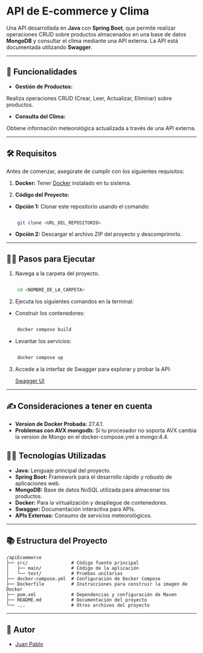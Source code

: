 # API de E-commerce y Clima

  

Una API desarrollada en **Java** con **Spring Boot**, que permite realizar operaciones CRUD sobre productos almacenados en una base de datos **MongoDB** y consultar el clima mediante una API externa. La API está documentada utilizando **Swagger**.

  

---

  

## 🚀 Funcionalidades

  

- **Gestión de Productos:**

Realiza operaciones CRUD (Crear, Leer, Actualizar, Eliminar) sobre productos.

  

- **Consulta del Clima:**

Obtiene información meteorológica actualizada a través de una API externa.

  

---

  

## 🛠 Requisitos

  

Antes de comenzar, asegúrate de cumplir con los siguientes requisitos:

  

1. **Docker:** Tener [Docker](https://www.docker.com/) instalado en tu sistema.

2. **Código del Proyecto:**

- **Opción 1:** Clonar este repositorio usando el comando:

```bash

	git clone <URL_DEL_REPOSITORIO>

```

- **Opción 2:** Descargar el archivo ZIP del proyecto y descomprimirlo.

  

---

  

## 🏃‍♂️ Pasos para Ejecutar

  

1. Navega a la carpeta del proyecto.

```bash

	cd <NOMBRE_DE_LA_CARPETA>

  ```

2. Ejecuta los siguientes comandos en la terminal:

- Construir los contenedores:

```bash

	docker compose build

```

- Levantar los servicios:

```bash

	docker compose up

```

3. Accede a la interfaz de Swagger para explorar y probar la API:

	[Swagger UI](http://localhost:8081/api/v1/swagger-ui/index.html)

  

---
## ✍️ Consideraciones a tener en cuenta

  

- **Version de Docker Probada:** 27.4.1.  
- **Problemas con AVX mongodb:** Si tu procesador no soporta AVX cambia la version de Mongo en el docker-compose.yml a mongo:4.4.
  

## 🧑‍💻 Tecnologías Utilizadas

  

- **Java:** Lenguaje principal del proyecto.  
- **Spring Boot:** Framework para el desarrollo rápido y robusto de aplicaciones web.  
- **MongoDB:** Base de datos NoSQL utilizada para almacenar los productos.  
- **Docker:** Para la virtualización y despliegue de contenedores.  
- **Swagger:** Documentación interactiva para APIs.  
- **APIs Externas:** Consumo de servicios meteorológicos.

  

---

  

## 📚 Estructura del Proyecto

```
/apiEcommerce
├── src/                # Código fuente principal
│   ├── main/           # Código de la aplicación
│   └── test/           # Pruebas unitarias
├── docker-compose.yml  # Configuración de Docker Compose
├── Dockerfile          # Instrucciones para construir la imagen de Docker
├── pom.xml             # Dependencias y configuración de Maven
├── README.md           # Documentación del proyecto
└── ...                 # Otros archivos del proyecto
```

---
## 👥 Autor

- [Juan Pablo](https://github.com/JuanPabloOrtizJaimes)


